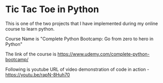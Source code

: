 # Tic Tac Toe in Python

This is one of the two projects that I have implemented during my online course to learn python. 

Course Name is "Complete Python Bootcamp: Go from zero to hero in Python"

The link of the course is https://www.udemy.com/complete-python-bootcamp/

Following is youtube URL of video demonstration of code in action - https://youtu.be/rapN-8Huh70
